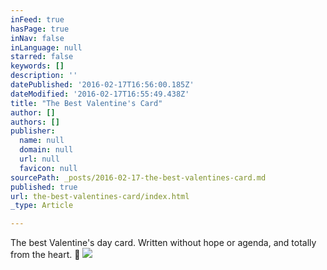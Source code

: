 ```yaml
---
inFeed: true
hasPage: true
inNav: false
inLanguage: null
starred: false
keywords: []
description: ''
datePublished: '2016-02-17T16:56:00.185Z'
dateModified: '2016-02-17T16:55:49.438Z'
title: "The Best Valentine's Card"
author: []
authors: []
publisher:
  name: null
  domain: null
  url: null
  favicon: null
sourcePath: _posts/2016-02-17-the-best-valentines-card.md
published: true
url: the-best-valentines-card/index.html
_type: Article

---
```

The best Valentine's day card. Written without hope or agenda, and totally from the heart. 💛
![](https://the-grid-user-content.s3-us-west-2.amazonaws.com/42c3986c-c3bb-4dbc-868d-c1929680486a.jpg)